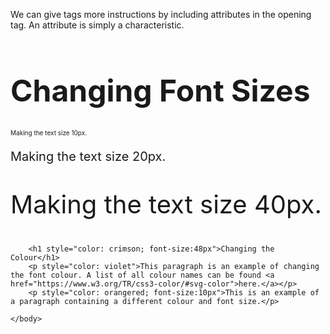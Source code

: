 <html>
	<head>
		<title>Styling the Font</title>
	</head>
	<body>
		<p>We can give tags more instructions by including attributes in the opening tag. An attribute is simply a characteristic.</p>
   	 	<h1 style="font-size:48px">Changing Font Sizes</h1>
		<p style="font-size:10px">Making the text size 10px.</p>
		<p style="font-size:20px">Making the text size 20px.</p>
		<p style="font-size:40px">Making the text size 40px.</p>
		
		<h1 style="color: crimson; font-size:48px">Changing the Colour</h1>
		<p style="color: violet">This paragraph is an example of changing the font colour. A list of all colour names can be found <a href="https://www.w3.org/TR/css3-color/#svg-color">here.</a></p>
		<p style="color: orangered; font-size:10px">This is an example of a paragraph containing a different colour and font size.</p>
		
	</body>
</html>
